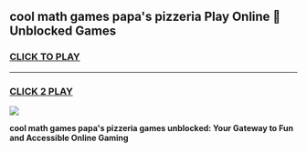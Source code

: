 
## cool math games papa's pizzeria Play Online 👋 Unblocked Games
<h3>
<a href="https://news.freeplayer.one?title=cool_math_games_papa's_pizzeria&ref=17CMG">CLICK TO PLAY</a></h3>
<hr>

<h3>
<a href="https://news.freeplayer.one?title=cool_math_games_papa's_pizzeria&ref=17CMG">CLICK 2 PLAY</a>
  
</h3>

<a href="https://news.freeplayer.one?title=cool_math_games_papa's_pizzeria&ref=17CMG/"><img src="https://clearcache.store/games.png"></a>


**cool math games papa's pizzeria games unblocked: Your Gateway to Fun and Accessible Online Gaming**
